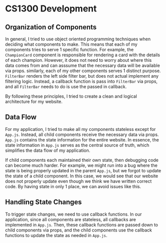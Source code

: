 # CS1300 Development

## Organization of Components

In general, I tried to use object oriented programming techniques when deciding
what components to make. This means that each of my components tries to serve
1 specific function. For example, the `ChampionCard` component is responsible
for rendering a card with the details of each champion. However, it does not
need to worry about where this data comes from and can asssume that the necessary
data will be available via props. similarly, each of my other components serves
1 distinct purpose. `FilterBar` renders the left side filter bar, but does not
actual implement any filtering logic. Instead, a callback function is pass into
`FilterBar` via props, and all `FilterBar` needs to do is use the passed in
callback.

By following these principles, I tried to create a clean and logical architecture
for my website.

## Data Flow

For my application, I tried to make all my components stateless except for
`App.js`. Instead, all child components receive the necessary data via props.
`App.js` contains the state information for the entire website. In essence, the
state information in `App.js` serves as the central source of truth, which
simplifies the data flow of my application.

If child components each maintained their own state, then debugging code can 
become much harder. For example, we might run into a bug where the state is 
being properly updated in the parent `App.js`, but we forgot to update the state
of a child component. In this case, we would see that our website does not 
properly update even though we think we have written correct code. By having 
state in only 1 place, we can avoid issues like this.

## Handling State Changes

To trigger state changes, we need to use callback functions. In our application,
since all components are stateless, all callbacks are implemented in `App.js`.
Then, these callback functions are passed down to child components via props,
and the child components use the callback functions to update the state as needed
in `App.js`.
